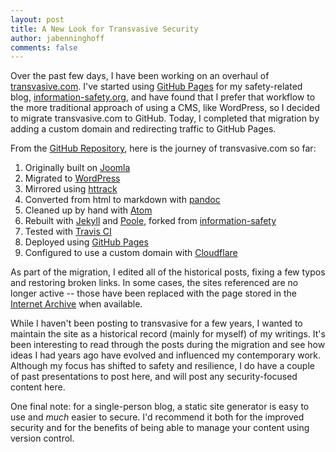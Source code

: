 ```yaml
---
layout: post
title: A New Look for Transvasive Security
author: jabenninghoff
comments: false
---
```

Over the past few days, I have been working on an overhaul of [transvasive.com](/). I've started using [GitHub Pages](https://pages.github.com) for my safety-related blog, [information-safety.org](https://www.information-safety.org/), and have found that I prefer that workflow to the more traditional approach of using a CMS, like WordPress, so I decided to migrate transvasive.com to GitHub. Today, I completed that migration by adding a custom domain and redirecting traffic to GitHub Pages.

From the [GitHub Repository](https://github.com/transvasive/transvasive.github.io), here is the journey of  transvasive.com so far:
1. Originally built on [Joomla](https://www.joomla.org)
1. Migrated to [WordPress](https://wordpress.org)
1. Mirrored using [httrack](https://www.httrack.com)
1. Converted from html to markdown with [pandoc](https://pandoc.org)
1. Cleaned up by hand with [Atom](https://atom.io)
1. Rebuilt with [Jekyll](https://jekyllrb.com) and [Poole](http://getpoole.com), forked from [information-safety](https://github.com/information-safety/information-safety.github.io)
1. Tested with [Travis CI](https://travis-ci.com)
1. Deployed using [GitHub Pages](https://pages.github.com)
1. Configured to use a custom domain with [Cloudflare](https://www.cloudflare.com)

As part of the migration, I edited all of the historical posts, fixing a few typos and restoring broken links. In some cases, the sites referenced are no longer active -- those have been replaced with the page stored in the [Internet Archive](https://archive.org) when available.

While I haven't been posting to transvasive for a few years, I wanted to maintain the site as a historical record (mainly for myself) of my writings. It's been interesting to read through the posts during the migration and see how ideas I had years ago have evolved and influenced my contemporary work. Although my focus has shifted to safety and resilience, I do have a couple of past presentations to post here, and will post any security-focused content here. 

One final note: for a single-person blog, a static site generator is easy to use and *much* easier to secure. I'd recommend it both for the improved security and for the benefits of being able to manage your content using version control.
